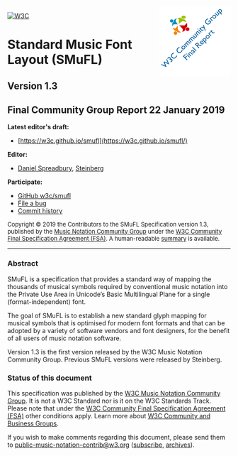 <img style="float: right;" src="media/back-cg-final.png">

<a href="http://www.w3.org/"><img alt="W3C" height="48" src="http://www.w3.org/Icons/w3c_home" width="72"/></a>

# Standard Music Font Layout (SMuFL)
## Version 1.3

## Final Community Group Report 22 January 2019

**Latest editor's draft:**
- [https://w3c.github.io/smufl](https://w3c.github.io/smufl/)

**Editor:**
- [Daniel Spreadbury](https://twitter.com/dspreadbury), [Steinberg](https://www.steinberg.net)

**Participate:**
- [GitHub w3c/smufl](https://github.com/w3c/smufl)
- [File a bug](https://github.com/w3c/smufl/issues)
- [Commit history](https://github.com/w3c/smufl/commits/gh-pages)

<p style="font-size: small">Copyright &copy; 2019 the Contributors to the SMuFL Specification version 1.3, published by the <a href="http://www.w3.org/community/music-notation/">Music Notation Community Group</a> under the <a href="http://www.w3.org/community/about/agreements/final/">W3C Community Final Specification Agreement (FSA)</a>. A human-readable <a href="http://www.w3.org/community/about/agreements/fsa-deed/">summary</a> is available.</p>

---

### Abstract
SMuFL is a specification that provides a standard way of mapping the thousands of musical symbols required by conventional music notation into the Private Use Area in Unicode’s Basic Multilingual Plane for a single (format-independent) font.

The goal of SMuFL is to establish a new standard glyph mapping for musical symbols that is optimised for modern font formats and that can be adopted by a variety of software vendors and font designers, for the benefit of all users of music notation software.

Version 1.3 is the first version released by the W3C Music Notation Community Group. Previous SMuFL versions were released by Steinberg.

### Status of this document
This specification was published by the [W3C Music Notation Community Group](https://www.w3.org/community/music-notation/). It is not a W3C Standard nor is it on the W3C Standards Track. Please note that under the [W3C Community Final Specification Agreement (FSA)](https://www.w3.org/community/about/agreements/final/) other conditions apply. Learn more about [W3C Community and Business Groups](https://www.w3.org/community/).

If you wish to make comments regarding this document, please send them to [public-music-notation-contrib@w3.org](mailto:public-music-notation-contrib@w3.org) ([subscribe](mailto:public-music-notation-contrib-request@w3.org?subject=subscribe), [archives](https://lists.w3.org/Archives/Public/public-music-notation-contrib/)).